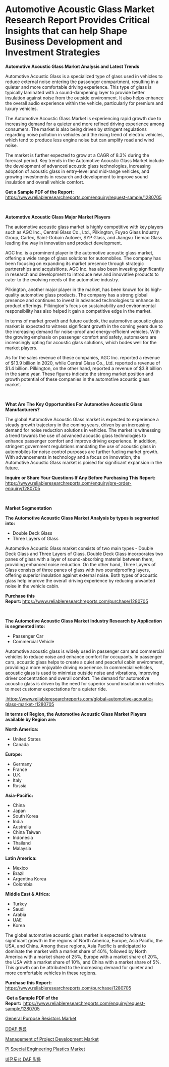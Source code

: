 <p><h1>Automotive Acoustic Glass Market Research Report Provides Critical Insights that can help Shape Business Development and Investment Strategies</h1></p><p><strong>Automotive Acoustic Glass Market Analysis and Latest Trends</strong></p>
<p><p>Automotive Acoustic Glass is a specialized type of glass used in vehicles to reduce external noise entering the passenger compartment, resulting in a quieter and more comfortable driving experience. This type of glass is typically laminated with a sound-dampening layer to provide better insulation against noise from the outside environment. It also helps enhance the overall audio experience within the vehicle, particularly for premium and luxury vehicles.</p><p>The Automotive Acoustic Glass Market is experiencing rapid growth due to increasing demand for a quieter and more refined driving experience among consumers. The market is also being driven by stringent regulations regarding noise pollution in vehicles and the rising trend of electric vehicles, which tend to produce less engine noise but can amplify road and wind noise.</p><p>The market is further expected to grow at a CAGR of 8.3% during the forecast period. Key trends in the Automotive Acoustic Glass Market include the development of advanced acoustic glass technologies, increasing adoption of acoustic glass in entry-level and mid-range vehicles, and growing investments in research and development to improve sound insulation and overall vehicle comfort.</p></p>
<p><strong>Get a Sample PDF of the Report:&nbsp;</strong> <a href="https://www.reliableresearchreports.com/enquiry/request-sample/1280705">https://www.reliableresearchreports.com/enquiry/request-sample/1280705</a></p>
<p>&nbsp;</p>
<p><strong>Automotive Acoustic Glass Major Market Players</strong></p>
<p><p>The automotive acoustic glass market is highly competitive with key players such as AGC Inc., Central Glass Co., Ltd., Pilkington, Fuyao Glass Industry Group, Carlex, Saint-Gobain Autover, SYP Glass, and Jiangsu Tiemao Glass leading the way in innovation and product development.</p><p>AGC Inc. is a prominent player in the automotive acoustic glass market, offering a wide range of glass solutions for automobiles. The company has been focusing on expanding its market presence through strategic partnerships and acquisitions. AGC Inc. has also been investing significantly in research and development to introduce new and innovative products to cater to the evolving needs of the automotive industry.</p><p>Pilkington, another major player in the market, has been known for its high-quality automotive glass products. The company has a strong global presence and continues to invest in advanced technologies to enhance its product offerings. Pilkington's focus on sustainability and environmental responsibility has also helped it gain a competitive edge in the market.</p><p>In terms of market growth and future outlook, the automotive acoustic glass market is expected to witness significant growth in the coming years due to the increasing demand for noise-proof and energy-efficient vehicles. With the growing emphasis on passenger comfort and safety, automakers are increasingly opting for acoustic glass solutions, which bodes well for the market players.</p><p>As for the sales revenue of these companies, AGC Inc. reported a revenue of $13.9 billion in 2020, while Central Glass Co., Ltd. reported a revenue of $1.4 billion. Pilkington, on the other hand, reported a revenue of $3.8 billion in the same year. These figures indicate the strong market position and growth potential of these companies in the automotive acoustic glass market.</p></p>
<p>&nbsp;</p>
<p><strong>What Are The Key Opportunities For Automotive Acoustic Glass Manufacturers?</strong></p>
<p><p>The global Automotive Acoustic Glass market is expected to experience a steady growth trajectory in the coming years, driven by an increasing demand for noise reduction solutions in vehicles. The market is witnessing a trend towards the use of advanced acoustic glass technologies to enhance passenger comfort and improve driving experience. In addition, stringent government regulations mandating the use of acoustic glass in automobiles for noise control purposes are further fueling market growth. With advancements in technology and a focus on innovation, the Automotive Acoustic Glass market is poised for significant expansion in the future.</p></p>
<p><strong>Inquire or Share Your Questions If Any Before Purchasing This Report:</strong> <a href="https://www.reliableresearchreports.com/enquiry/pre-order-enquiry/1280705">https://www.reliableresearchreports.com/enquiry/pre-order-enquiry/1280705</a></p>
<p>&nbsp;</p>
<p><strong>Market Segmentation</strong></p>
<p><strong>The Automotive Acoustic Glass Market Analysis by types is segmented into:</strong></p>
<p><ul><li>Double Deck Glass</li><li>Three Layers of Glass</li></ul></p>
<p><p>Automotive Acoustic Glass market consists of two main types - Double Deck Glass and Three Layers of Glass. Double Deck Glass incorporates two panes of glass with a layer of sound-absorbing material between them, providing enhanced noise reduction. On the other hand, Three Layers of Glass consists of three panes of glass with two soundproofing layers, offering superior insulation against external noise. Both types of acoustic glass help improve the overall driving experience by reducing unwanted noise in the vehicle cabin.</p></p>
<p><strong>Purchase this Report:&nbsp;</strong><a href="https://www.reliableresearchreports.com/purchase/1280705">https://www.reliableresearchreports.com/purchase/1280705</a></p>
<p>&nbsp;</p>
<p><strong>The Automotive Acoustic Glass Market Industry Research by Application is segmented into:</strong></p>
<p><ul><li>Passenger Car</li><li>Commercial Vehicle</li></ul></p>
<p><p>Automotive acoustic glass is widely used in passenger cars and commercial vehicles to reduce noise and enhance comfort for occupants. In passenger cars, acoustic glass helps to create a quiet and peaceful cabin environment, providing a more enjoyable driving experience. In commercial vehicles, acoustic glass is used to minimize outside noise and vibrations, improving driver concentration and overall comfort. The demand for automotive acoustic glass is driven by the need for superior sound insulation in vehicles to meet customer expectations for a quieter ride.</p></p>
<p><a href="https://www.reliableresearchreports.com/global-automotive-acoustic-glass-market-r1280705">&nbsp;https://www.reliableresearchreports.com/global-automotive-acoustic-glass-market-r1280705</a></p>
<p><strong>In terms of Region, the Automotive Acoustic Glass Market Players available by Region are:</strong></p>
<p>
    <p> <strong> North America: </strong>
        <ul>
            <li>United States</li>
            <li>Canada</li>
        </ul>
        </p> 
    <p> <strong> Europe: </strong>
        <ul>
            <li>Germany</li>
            <li>France</li>
            <li>U.K.</li>
            <li>Italy</li>
            <li>Russia</li>
        </ul>
        </p> 
    <p> <strong> Asia-Pacific: </strong>
        <ul>
            <li>China</li>
            <li>Japan</li>
            <li>South Korea</li>
            <li>India</li>
            <li>Australia</li>
            <li>China Taiwan</li>
            <li>Indonesia</li>
            <li>Thailand</li>
            <li>Malaysia</li>
        </ul>
        </p> 
    <p> <strong> Latin America: </strong>
        <ul>
            <li>Mexico</li>
            <li>Brazil</li>
            <li>Argentina Korea</li>
            <li>Colombia</li>
        </ul>
        </p> 
    <p> <strong> Middle East & Africa: </strong>
        <ul>
            <li>Turkey</li>
            <li>Saudi</li>
            <li>Arabia</li>
            <li>UAE</li>
            <li>Korea</li>
        </ul>
    </p>
    </p>
<p><p>The global automotive acoustic glass market is expected to witness significant growth in the regions of North America, Europe, Asia Pacific, the USA, and China. Among these regions, Asia Pacific is anticipated to dominate the market with a market share of 40%, followed by North America with a market share of 25%, Europe with a market share of 20%, the USA with a market share of 10%, and China with a market share of 5%. This growth can be attributed to the increasing demand for quieter and more comfortable vehicles in these regions.</p></p>
<p><strong>Purchase this Report: </strong><a href="https://www.reliableresearchreports.com/purchase/1280705">https://www.reliableresearchreports.com/purchase/1280705</a></p>
<p>&nbsp;<strong>Get a Sample PDF of the Report:&nbsp;&nbsp;</strong><a href="https://www.reliableresearchreports.com/enquiry/request-sample/1280705">https://www.reliableresearchreports.com/enquiry/request-sample/1280705</a></p>
<p><strong></strong></p>
<p><p><a href="https://issuu.com/reportprime-2/docs/general-purpose-resistors-market-size-2030.pptx">General Purpose Resistors Market</a></p><p><a href="https://github.com/apple8975768/Market-Research-Report-List-1/blob/main/787292890067.md">DDAF 필름</a></p><p><a href="https://github.com/ruddyyedelwadw/Market-Research-Report-List-2/blob/main/management-of-project-development-market.md">Management of Project Development Market</a></p><p><a href="https://github.com/lorenzaSchmeler/Market-Research-Report-List-1/blob/main/pi-special-engineering-plastics-market.md">PI Special Engineering Plastics Market</a></p><p><a href="https://github.com/solomonbode85/Market-Research-Report-List-1/blob/main/911247590066.md">비전도성 DAF 필름</a></p></p>